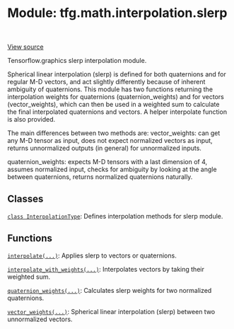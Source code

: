 <div itemscope itemtype="http://developers.google.com/ReferenceObject">
<meta itemprop="name" content="tfg.math.interpolation.slerp" />
<meta itemprop="path" content="Stable" />
</div>

# Module: tfg.math.interpolation.slerp

<!-- Insert buttons and diff -->

<table class="tfo-notebook-buttons tfo-api" align="left">
</table>

<a target="_blank" href="https://github.com/tensorflow/graphics/blob/master/tensorflow_graphics/math/interpolation/slerp.py">View source</a>



Tensorflow.graphics slerp interpolation module.


Spherical linear interpolation (slerp) is defined for both quaternions and for
regular M-D vectors, and act slightly differently because of inherent
ambiguity of quaternions. This module has two functions returning the
interpolation weights for quaternions (quaternion_weights) and for vectors
(vector_weights), which can then be used in a weighted sum to calculate the
final interpolated quaternions and vectors. A helper interpolate function is
also provided.

The main differences between two methods are:
vector_weights:
  can get any M-D tensor as input,
  does not expect normalized vectors as input,
  returns unnormalized outputs (in general) for unnormalized inputs.

quaternion_weights:
  expects M-D tensors with a last dimension of 4,
  assumes normalized input,
  checks for ambiguity by looking at the angle between quaternions,
  returns normalized quaternions naturally.

## Classes

[`class InterpolationType`](../../../tfg/math/interpolation/slerp/InterpolationType.md): Defines interpolation methods for slerp module.

## Functions

[`interpolate(...)`](../../../tfg/math/interpolation/slerp/interpolate.md): Applies slerp to vectors or quaternions.

[`interpolate_with_weights(...)`](../../../tfg/math/interpolation/slerp/interpolate_with_weights.md): Interpolates vectors by taking their weighted sum.

[`quaternion_weights(...)`](../../../tfg/math/interpolation/slerp/quaternion_weights.md): Calculates slerp weights for two normalized quaternions.

[`vector_weights(...)`](../../../tfg/math/interpolation/slerp/vector_weights.md): Spherical linear interpolation (slerp) between two unnormalized vectors.

